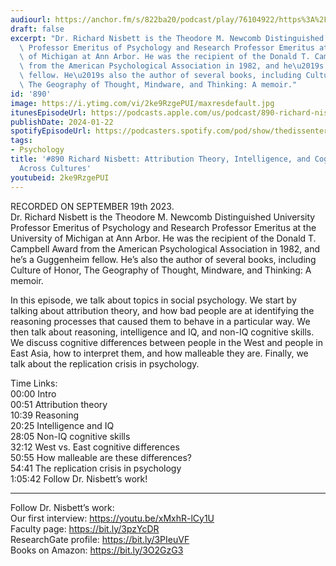 ```yaml
---
audiourl: https://anchor.fm/s/822ba20/podcast/play/76104922/https%3A%2F%2Fd3ctxlq1ktw2nl.cloudfront.net%2Fstaging%2F2023-8-19%2F816ce5c8-caf7-c47a-cdb7-0ccc3bfe4f05.m4a
draft: false
excerpt: "Dr. Richard Nisbett is the Theodore M. Newcomb Distinguished University\
  \ Professor Emeritus of Psychology and Research Professor Emeritus at the University\
  \ of Michigan at Ann Arbor. He was the recipient of the Donald T. Campbell Award\
  \ from the American Psychological Association in 1982, and he\u2019s a Guggenheim\
  \ fellow. He\u2019s also the author of several books, including Culture of Honor,\
  \ The Geography of Thought, Mindware, and Thinking: A memoir."
id: '890'
image: https://i.ytimg.com/vi/2ke9RzgePUI/maxresdefault.jpg
itunesEpisodeUrl: https://podcasts.apple.com/us/podcast/890-richard-nisbett-attribution-theory-intelligence/id1451347236?i=1000642542782&uo=4
publishDate: 2024-01-22
spotifyEpisodeUrl: https://podcasters.spotify.com/pod/show/thedissenter/episodes/890-Richard-Nisbett-Attribution-Theory--Intelligence--and-Cognitive-Differences-Across-Cultures-e29h1oq
tags:
- Psychology
title: '#890 Richard Nisbett: Attribution Theory, Intelligence, and Cognitive Differences
  Across Cultures'
youtubeid: 2ke9RzgePUI
---
```

<div class="timelinks">

RECORDED ON SEPTEMBER 19th 2023.  
Dr. Richard Nisbett is the Theodore M. Newcomb Distinguished University Professor Emeritus of Psychology and Research Professor Emeritus at the University of Michigan at Ann Arbor. He was the recipient of the Donald T. Campbell Award from the American Psychological Association in 1982, and he’s a Guggenheim fellow. He’s also the author of several books, including Culture of Honor, The Geography of Thought, Mindware, and Thinking: A memoir.

In this episode, we talk about topics in social psychology. We start by talking about attribution theory, and how bad people are at identifying the reasoning processes that caused them to behave in a particular way. We then talk about reasoning, intelligence and IQ, and non-IQ cognitive skills. We discuss cognitive differences between people in the West and people in East Asia, how to interpret them, and how malleable they are. Finally, we talk about the replication crisis in psychology.

Time Links:  
<time>00:00</time> Intro  
<time>00:51</time> Attribution theory  
<time>10:39</time> Reasoning  
<time>20:25</time> Intelligence and IQ  
<time>28:05</time> Non-IQ cognitive skills  
<time>32:12</time> West vs. East cognitive differences  
<time>50:55</time> How malleable are these differences?  
<time>54:41</time> The replication crisis in psychology  
<time>1:05:42</time> Follow Dr. Nisbett’s work!

---

Follow Dr. Nisbett’s work:  
Our first interview: https://youtu.be/xMxhR-lCy1U  
Faculty page: https://bit.ly/3pzYcDR  
ResearchGate profile: https://bit.ly/3PIeuVF  
Books on Amazon: https://bit.ly/3O2GzG3
</div>

